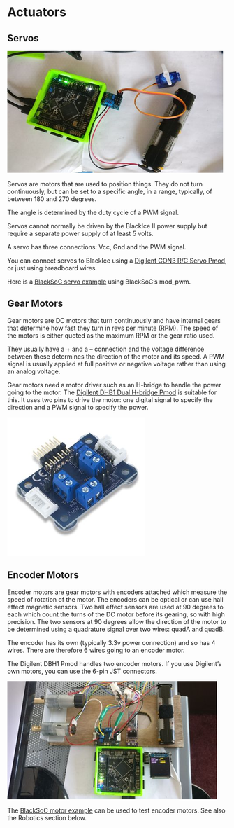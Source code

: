# Actuators

## Servos

![Servos][img1]

Servos are motors that are used to position things. They do not turn continuously, but can be set to a specific angle, in a range, typically, of between 180 and 270 degrees.

The angle is determined by the duty cycle of a PWM signal.

Servos cannot normally be driven by the BlackIce II power supply but require a separate power supply of at least 5 volts.

A servo has three connections: Vcc, Gnd and the PWM signal.

You can connect servos to BlackIce using a [Digilent CON3 R/C Servo Pmod][], or just using breadboard wires.

Here is a [BlackSoC servo example][] using BlackSoC’s mod_pwm.

[img1]:									./Servos.jpg "Servos"
[Digilent CON3 R/C Servo Pmod]:			https://store.digilentinc.com/pmod-con3-r-c-servo-connectors/
[BlackSoC servo example]:				https://github.com/lawrie/icotools/tree/master/icosoc/examples/servo

## Gear Motors

Gear motors are DC motors that turn continuously and have internal gears that determine how fast they turn in revs per minute (RPM). The speed of the motors is either quoted as the maximum RPM or the gear ratio used.

They usually have a + and a – connection and the voltage difference between these determines the direction of the motor and its speed. A PWM signal is usually applied at full positive or negative voltage rather than using an analog voltage.

Gear motors need a motor driver such as an H-bridge to handle the power going to the motor. The [Digilent DHB1 Dual H-bridge Pmod][] is suitable for this. It uses two pins to drive the motor: one digital signal to specify the direction and a PWM signal to specify the power.

[Digilent DHB1 Dual H-bridge Pmod]:		https://store.digilentinc.com/pmod-dhb1-dual-h-bridge/

![Dual H-Brige Pmod][img2]

[img2]:									./DualHBridgePmod.jpg "Dual H-Brige Pmod"

## Encoder Motors

Encoder motors are gear motors with encoders attached which measure the speed of rotation of the motor. The encoders can be optical or can use hall effect magnetic sensors. Two hall effect sensors are used at 90 degrees to each which count the turns of the DC motor before its gearing, so with high precision. The two sensors at 90 degrees allow the direction of the motor to be determined using a quadrature signal over two wires: quadA and quadB.

The encoder has its own (typically 3.3v power connection) and so has 4 wires. There are therefore 6 wires going to an encoder motor.

The Digilent DBH1 Pmod handles two encoder motors. If you use Digilent’s own motors, you can use the 6-pin JST connectors.

![Encoder Motors][img3]
 
The [BlackSoC motor example][] can be used to test encoder motors. See also the Robotics section below.

[img3]:									./EncoderMotors.jpg "Encoder Motors"
[BlackSoC motor example]:				https://github.com/lawrie/icotools/tree/master/icosoc/examples/motor
